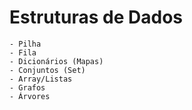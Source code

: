 # Estruturas de Dados
    - Pilha
    - Fila
    - Dicionários (Mapas)
    - Conjuntos (Set)
    - Array/Listas
    - Grafos
    - Árvores